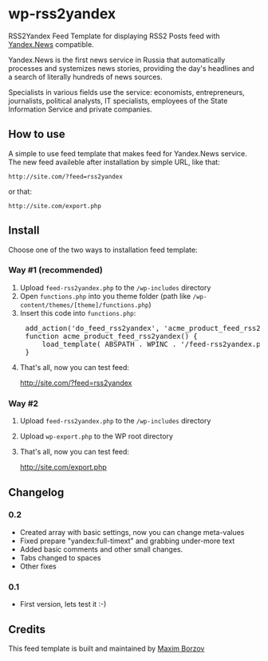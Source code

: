 # wp-rss2yandex

RSS2Yandex Feed Template for displaying RSS2 Posts feed with [Yandex.News](http://news.yandex.ru/) compatible.

Yandex.News is the first news service in Russia that automatically processes and systemizes news stories, providing the day's headlines and a search of literally hundreds of news sources.

Specialists in various fields use the service: economists, entrepreneurs, journalists, political analysts, IT specialists, employees of the State Information Service and private companies.

## How to use

A simple to use feed template that makes feed for Yandex.News service. The new feed availeble after installation by simple URL, like that:

    http://site.com/?feed=rss2yandex
    
or that:

    http://site.com/export.php

## Install

Choose one of the two ways to installation feed template:

### Way #1 (recommended)

1. Upload `feed-rss2yandex.php` to the `/wp-includes` directory
2. Open `functions.php` into you theme folder (path like `/wp-content/themes/[theme]/functions.php`)
3. Insert this code into `functions.php`:
<pre>
    add_action('do_feed_rss2yandex', 'acme_product_feed_rss2yandex', 10, 1 );
    function acme_product_feed_rss2yandex() {
        load_template( ABSPATH . WPINC . '/feed-rss2yandex.php' );
    }
</pre>
    
4. That's all, now you can test feed:

    http://site.com/?feed=rss2yandex

### Way #2

1. Upload `feed-rss2yandex.php` to the `/wp-includes` directory
2. Upload `wp-export.php` to the WP root directory
3. That's all, now you can test feed:

    http://site.com/export.php

## Changelog

### 0.2

* Created array with basic settings, now you can change meta-values
* Fixed prepare "yandex:full-timext" and grabbing under-more text
* Added basic comments and other small changes.
* Tabs changed to spaces
* Other fixes

### 0.1

* First version, lets test it :-)

Credits
-------
This feed template is built and maintained by [Maxim Borzov](http://maxborzov.com/)